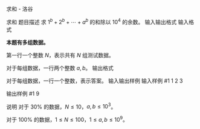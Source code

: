 



求和 - 洛谷














求和
题目描述
求 $1^b+2^b+\cdots + a^b$ 的和除以 $10^4$ 的余数。
输入输出格式
输入格式

**本题有多组数据。**

第一行一个整数 $N$，表示共有 $N$ 组测试数据。

对于每组数据，一行两个整数 $a,b$。
输出格式

对于每组数据，一行一个整数，表示答案。
输入输出样例
输入样例 #1
1
2 3

输出样例 #1
9

说明
对于 $30\%$ 的数据，$N \le 10$，$a,b \le 10^3$。

对于 $100\%$ 的数据，$1 \le N \le 100$，$1 \le a,b \le 10^9$。






